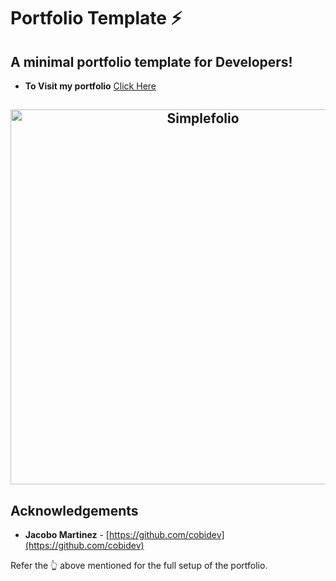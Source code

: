 # Portfolio Template ⚡️

## A minimal portfolio template for Developers!

- **To Visit my portfolio** [Click Here](https://portfolio-akshay.netlify.com/)

<h2 align="center">
  <img src="https://github.com/Akshay2996/Akshay2996.github.io/blob/master/examples/example.gif" alt="Simplefolio" width="600px" />
  <br>
</h2>

## Acknowledgements

- **Jacobo Martinez** - [https://github.com/cobidev](https://github.com/cobidev)

Refer the 👆 above mentioned for the full setup of the portfolio.
